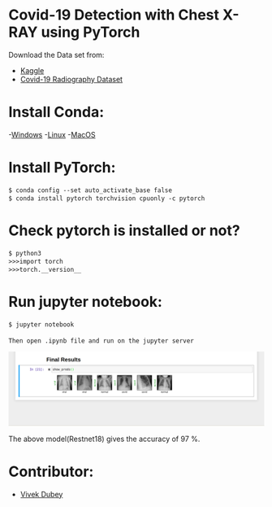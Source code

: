 Covid-19 Detection with Chest X-RAY using PyTorch
=================================================

Download the Data set from:

- [Kaggle](https://www.kaggle.com/tawsifurrahman/covid19-radiography-database)
- [Covid-19 Radiography Dataset](https://github.com/VivekCR7/Detecting-Covid-19-with-chest-X-RAY-using-PyTorch/tree/master/COVID-19%20Radiography%20Database)



Install Conda:
==============
-[Windows](https://problemsolvingwithpython.com/01-Orientation/01.03-Installing-Anaconda-on-Windows/)
-[Linux](https://problemsolvingwithpython.com/01-Orientation/01.05-Installing-Anaconda-on-Linux/)
-[MacOS](https://problemsolvingwithpython.com/01-Orientation/01.04-Installing-Anaconda-on-MacOS/)
    
 Install PyTorch:
 ===============
 
    $ conda config --set auto_activate_base false
    $ conda install pytorch torchvision cpuonly -c pytorch
    
Check pytorch is installed or not?
=================================
    $ python3
    >>>import torch
    >>>torch.__version__
    
Run jupyter notebook:
====================
    
    $ jupyter notebook
    
    Then open .ipynb file and run on the jupyter server


![screenshot](img/output.png)


The above model(Restnet18) gives the accuracy of 97 %.


Contributor:
==

- [Vivek Dubey](http://github.com/VivekCR7)
